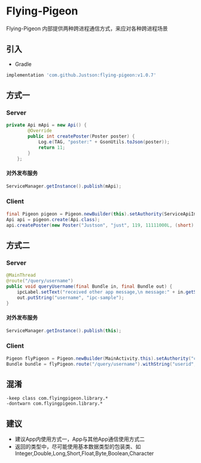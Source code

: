 # Flying-Pigeon
Flying-Pigeon 内部提供两种跨进程通信方式，来应对各种跨进程场景

## 引入

* Gradle


```gradle
implementation 'com.github.Justson:flying-pigeon:v1.0.7'
```

## 方式一

### Server

```java
private Api mApi = new Api() {
        @Override
        public int createPoster(Poster poster) {
            Log.e(TAG, "poster:" + GsonUtils.toJson(poster));
            return 11;
        }
    };
```

#### 对外发布服务
```java
ServiceManager.getInstance().publish(mApi);
```

### Client
``` java
final Pigeon pigeon = Pigeon.newBuilder(this).setAuthority(ServiceApiImpl.class).build();
Api api = pigeon.create(Api.class);
api.createPoster(new Poster("Justson", "just", 119, 11111000L, (short) 23, 1.15646F, 'h', (byte) 4, 123456.415D));
```

## 方式二

### Server

```java
@MainThread
@route("/query/username")
public void queryUsername(final Bundle in, final Bundle out) {
    ipcLabel.setText("received other app message,\n message:" + in.getString("userid"));
    out.putString("username", "ipc-sample");
}
```
#### 对外发布服务
```java
ServiceManager.getInstance().publish(this);
```


### Client
```java
Pigeon flyPigeon = Pigeon.newBuilder(MainActivity.this).setAuthority("com.flyingpigeon.ipc_sample").build();
Bundle bundle = flyPigeon.route("/query/username").withString("userid", UUID.randomUUID().toString()).fly();
```

## 混淆
```
-keep class com.flyingpigeon.library.*
-dontwarn com.flyingpigeon.library.*
```

## 建议
*  建议App内使用方式一，App与其他App通信使用方式二
*  返回的类型中，尽可能使用基本数据类型的包装类、如Integer,Double,Long,Short,Float,Byte,Boolean,Character